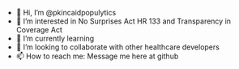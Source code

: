 - 👋 Hi, I’m @pkincaidpopulytics
- 👀 I’m interested in No Surprises Act HR 133 and Transparency in Coverage Act
- 🌱 I’m currently learning
- 💞️ I’m looking to collaborate with other healthcare developers
- 📫 How to reach me: Message me here at github

<!---
pkincaidpopulytics/pkincaidpopulytics is a ✨ special ✨ repository because its `README.md` (this file) appears on your GitHub profile.
You can click the Preview link to take a look at your changes.
--->

